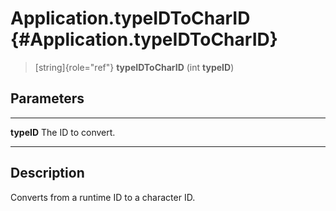 Application.typeIDToCharID {#Application.typeIDToCharID}
==========================

> [string]{role="ref"} **typeIDToCharID** (int **typeID**)

Parameters
----------

  ------------ --------------------
  **typeID**   The ID to convert.
  ------------ --------------------

Description
-----------

Converts from a runtime ID to a character ID.
